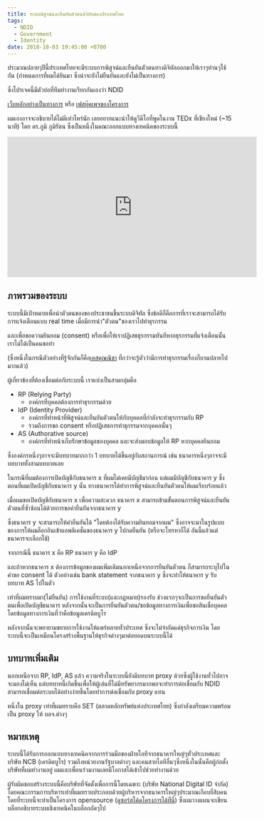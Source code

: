 ```yaml
---
title: ระบบพิสูจน์และยืนยันตัวตนดิจิทัลของประเทศไทย
tags:
  - NDID
  - Government
  - Identity
date: 2018-10-03 19:45:00 +0700
---
```


ประมาณปลายๆปีนี้ประเทศไทยจะมีระบบการพิสูจน์และยืนยันตัวตนทางดิจิทัลออกมาให้เราๆท่านๆใช้กัน
(กำหนดการที่ผมได้ยินมา ซึ่งน่าจะยังไม่ยืนยันและยังไม่เป็นทางการ)

ซึ่งโปรเจคนี้มีตัวย่อที่ทีมทำงานเรียกกันเองว่า NDID

[เว็บหลักอย่างเป็นทางการ][official] หรือ 
[เฟสบุ๊คเพจของโครงการ][official_facebook]

ผมเองอาจจะอธิบายได้ไม่ดีเท่าไหร่นัก เลยอยากแนะนำให้ดูวีดีโอที่พูดในงาน TEDx ที่เชียงใหม่ (~15 นาที) โดย ดร.ภูมิ ภูมิรัตน
ซึ่งเป็นหนึ่งในคณะออกแบบทางเทคนิคของระบบนี้

<iframe width="560" height="315" src="https://www.youtube.com/embed/E8HHNRRlsoo" frameborder="0" allow="autoplay; encrypted-media" allowfullscreen></iframe>

ภาพรวมของระบบ
----

ระบบนี้มีเป้าหมายเพื่อนำตัวตนของของประชาชนขึ้นระบบดิจิทัล ซึ่งข้อดีก็คือการที่เราจะสามารถได้รับการแจ้งเตือนแบบ real time เมื่อมีการนำ"ตัวตน"ของเราไปทำธุรกรรม

และเพื่อขอความยินยอม (consent) หรือเพื่อให้เราปฏิเสธธุรกรรมทันทีหากธุรกรรมที่แจ้งเตือนนั้นเราไม่ได้เป็นคนขอทำ

(ซึ่งหนึ่งในกรณีตัวอย่างที่รู้จักกันก็คือ[เคสคุณณิชา][nicha]
ที่กว่าจะรู้ตัวว่ามีการทำธุรกรรมเรื่องก็บานปลายไปมากแล้ว)

ผู้เกี่ยวข้องที่ต้องเชื่อมต่อกับระบบนี้ เราแบ่งเป็นสามกลุ่มคือ 

- RP (Relying Party)
  - องค์กรที่บุคคลต้องการทำธุรกรรมด้วย
- IdP (Identity Provider)
  - องค์กรที่ทำหน้าที่พิสูจน์และยืนยันตัวตนให้กับบุคคลที่กำลังจะทำธุรกรรมกับ RP
  - รวมถึงการขอ consent หรือปฏิเสธการทำธุกรรมจากบุคคลนั้นๆ
- AS (Authorative source)
  - องค์กรที่ทำหน้าเก็บรักษาข้อมูลของบุคคล และจะส่งมอบข้อมูลให้ RP หากบุคคลยินยอม

ซึ่งองค์กรหนึ่งๆอาจจะมีบทบาทมากกว่า 1 บทบาทได้ขึ้นอยู่กับสถานการณ์
เช่น ธนาคารหนึ่งๆอาจจะมีบทบาททั้งสามบทบาทเลย 

ในกรณีที่ผมต้องการเปิดบัญชีกับธนาคาร x ที่ผมไม่เคยมีบัญชีมาก่อน แต่ผมมีบัญชีกับธนาคาร y
ซึ่งตอนที่ผมเปิดบัญชีกับธนาคาร y นั้น ทางธนาคารได้ทำการพิสูจน์และยืนยันตัวตนให้ผมเรียบร้อยแล้ว

เมื่อผมขอเปิดบัญชีกับธนาคาร x เพื่อความสะดวก
ธนาคาร x สามารถข้ามขั้นตอนการพิสูจน์และยืนยันตัวตนที่ซ้ำซ้อนได้ด้วยการขอคำยืนยันจากธนาคาร y

ซึ่งธนาคาร y จะสามารถให้คำยืนยันได้ "โดยต้องได้รับความยินยอมจากผม"
ซึ่งอาจจะมาในรูปแบบของการให้ผมล็อกอินเข้าแอพลิเคชั่นของธนาคาร y ไปกดยืนยัน
(หรือจะโทรหาก็ได้ อันนี้แล้วแต่ธนาคารจะเลือกใช้)

จากกรณีนี้ ธนาคาร x คือ RP ธนาคาร y คือ IdP

และถ้าหากธนาคาร x ต้องการข้อมูลของผมเพิ่มเติมนอกเหนือจากการยืนยันตัวตน
ก็สามารถระบุไปในคำขอ consent ได้ ตัวอย่างเช่น bank statement จากธนาคาร y 
ซึ่งจะทำให้ธนาคาร y รับบทบาท AS ไปในตัว

เท่าที่ผมทราบมา(ไม่ยืนยัน) การใช้งานที่ระบบ(และกฎหมาย)รองรับ
ช่วงแรกๆจะเป็นการขอยืนยันตัวตนเพื่อเปิดบัญชีธนาคาร
หลังจากนั้นจะเป็นการยืนยันตัวตน/ขอข้อมูลทางการเงินเพื่อขอสินเชื่อบุคคล โดยข้อมูลทางการเงินที่ว่าคือข้อมูลเครดิตบูโร

หลังจากนั้นจะพยายามขยายการใช้งานให้แพร่หลายทั่วประเทศ ซึ่งจะไม่จำกัดแค่ธุรกิจการเงิน
โดยระบบนี้จะเป็นเหมือนโครงสร้างพื้นฐานให้ธุรกิจต่างๆมาต่อยอดบนระบบนี้ได้

บทบาทเพิ่มเติม
----

นอกเหนือจาก RP, IdP, AS แล้ว ความจริงในระบบนี้ยังมีบทบาท proxy ด้วยซึ่งผู้ใช้งานทั่วไปอาจจะมองไม่เห็น
แต่บทบาทนี้เกิดขึ้นเพื่อให้ผู้เล่นที่ไม่มีทรัพยากรมากพอจะทำการต่อเชื่อมกับ NDID
สามารถเชื่อมต่อระบบได้อย่างง่ายขึ้นโดยทำการต่อเชื่อมกับ proxy แทน

หนึ่งใน proxy เท่าที่ผมทราบคือ SET (ตลาดหลักทรัพย์แห่งประเทศไทย) ซึ่งกำลังเตรียมความพร้อมเป็น proxy ให้ บลจ.ต่างๆ

หมายเหตุ
----

ระบบนี้ได้รับการออกแบบทางเทคนิคจากการร่วมมือของฝ่ายไอทีจากธนาคารใหญ่ๆทั่วประเทศและบริษัท NCB (เครดิตบูโร) 
รวมถึงหน่วยงานรัฐบาลต่างๆ และคนสายไอทีอื่นๆซึ่งหนึ่งในนั้นคือผู้ก่อตั้งบริษัทที่ผมทำงานอยู่ ผมและเพื่อนร่วมงานเลยมีโอกาสได้เข้าไปช่วยทำงานด้วย

ผู้รับผิดชอบสร้างระบบนี้คือบริษัทที่จัดตั้งเพื่อการนี้โดยเฉพาะ (บริษัท National Digital ID จำกัด) โดยคณะกรรมการบริหารเท่าที่ผมทราบประกอบด้วยผู้บริหารจากธนาคารใหญ่ๆประมาณเกือบยี่สิบคน
โดยที่ระบบนี้จะทำเป็นโครงการ opensource ([ดูซอร์สโค้ดโครงการได้ที่นี่][repo]) ซึ่งผมวางแผนจะเขียนบล็อกอธิบายระบบเชิงเทคนิคในบล็อกถัดๆไป

[official]: //www.digitalid.or.th/
[official_facebook]: //www.facebook.com/NationalDigitalID
[repo]: //github.com/ndidplatform
[nicha]: //www.posttoday.com/social/general/535367